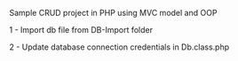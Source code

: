Sample CRUD project in PHP using MVC model and OOP

1 - Import db file from DB-Import folder

2 -  Update database connection credentials in Db.class.php
